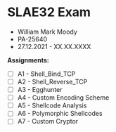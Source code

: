# SLAE32 Exam
- William Mark Moody
- PA-25640
- 27.12.2021 - XX.XX.XXXX

**Assignments:**
- [ ] A1 - Shell_Bind_TCP
- [ ] A2 - Shell_Reverse_TCP
- [ ] A3 - Egghunter
- [ ] A4 - Custom Encoding Scheme
- [ ] A5 - Shellcode Analysis
- [ ] A6 - Polymorphic Shellcodes
- [ ] A7 - Custom Cryptor
